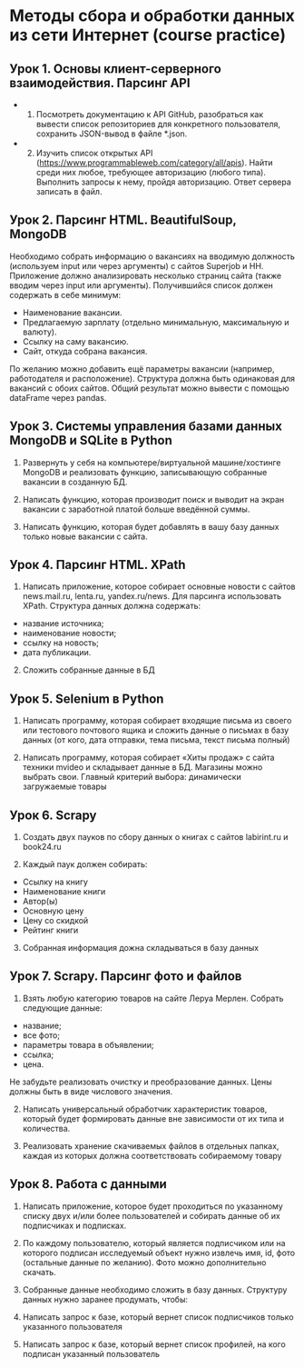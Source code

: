# Методы сбора и обработки данных из сети Интернет (course practice)

## Урок 1. Основы клиент-серверного взаимодействия. Парсинг API

- 1. Посмотреть документацию к API GitHub, разобраться как вывести список репозиториев для конкретного пользователя, сохранить JSON-вывод в файле *.json.

- 2. Изучить список открытых API (https://www.programmableweb.com/category/all/apis). Найти среди них любое, требующее авторизацию (любого типа). Выполнить запросы к нему, пройдя авторизацию. Ответ сервера записать в файл.

## Урок 2. Парсинг HTML. BeautifulSoup, MongoDB

Необходимо собрать информацию о вакансиях на вводимую должность (используем input или через аргументы) с сайтов Superjob и HH. Приложение должно анализировать несколько страниц сайта (также вводим через input или аргументы). Получившийся список должен содержать в себе минимум:

* Наименование вакансии.
* Предлагаемую зарплату (отдельно минимальную, максимальную и валюту).
* Ссылку на саму вакансию.
* Сайт, откуда собрана вакансия.

По желанию можно добавить ещё параметры вакансии (например, работодателя и расположение). Структура должна быть одинаковая для вакансий с обоих сайтов. Общий результат можно вывести с помощью dataFrame через pandas.

## Урок 3. Системы управления базами данных MongoDB и SQLite в Python

1. Развернуть у себя на компьютере/виртуальной машине/хостинге MongoDB и реализовать функцию, записывающую собранные вакансии в созданную БД.

2. Написать функцию, которая производит поиск и выводит на экран вакансии с заработной платой больше введённой суммы.

3. Написать функцию, которая будет добавлять в вашу базу данных только новые вакансии с сайта.

## Урок 4. Парсинг HTML. XPath

1. Написать приложение, которое собирает основные новости с сайтов news.mail.ru, lenta.ru, yandex.ru/news. Для парсинга использовать XPath. Структура данных должна содержать:

* название источника;
* наименование новости;
* ссылку на новость;
* дата публикации.

2. Сложить собранные данные в БД

## Урок 5. Selenium в Python

1. Написать программу, которая собирает входящие письма из своего или тестового почтового ящика и сложить данные о письмах в базу данных (от кого, дата отправки, тема письма, текст письма полный)

2. Написать программу, которая собирает «Хиты продаж» с сайта техники mvideo и складывает данные в БД. Магазины можно выбрать свои. Главный критерий выбора: динамически загружаемые товары

## Урок 6. Scrapy

1. Создать двух пауков по сбору данных о книгах с сайтов labirint.ru и book24.ru

2. Каждый паук должен собирать:

* Ссылку на книгу
* Наименование книги
* Автор(ы)
* Основную цену
* Цену со скидкой
* Рейтинг книги

3. Собранная информация дожна складываться в базу данных

## Урок 7. Scrapy. Парсинг фото и файлов

1. Взять любую категорию товаров на сайте Леруа Мерлен. Собрать следующие данные:

* название;
* все фото;
* параметры товара в объявлении;
* ссылка;
* цена.

Не забудьте реализовать очистку и преобразование данных. Цены должны быть в виде числового значения.

2. Написать универсальный обработчик характеристик товаров, который будет формировать данные вне зависимости от их типа и количества.

3. Реализовать хранение скачиваемых файлов в отдельных папках, каждая из которых должна соответствовать собираемому товару

## Урок 8. Работа с данными

1. Написать приложение, которое будет проходиться по указанному списку двух и/или более пользователей и собирать данные об их подписчиках и подписках.

2. По каждому пользователю, который является подписчиком или на которого подписан исследуемый объект нужно извлечь имя, id, фото (остальные данные по желанию). Фото можно дополнительно скачать.

3. Собранные данные необходимо сложить в базу данных. Структуру данных нужно заранее продумать, чтобы:

4. Написать запрос к базе, который вернет список подписчиков только указанного пользователя

5. Написать запрос к базе, который вернет список профилей, на кого подписан указанный пользователь